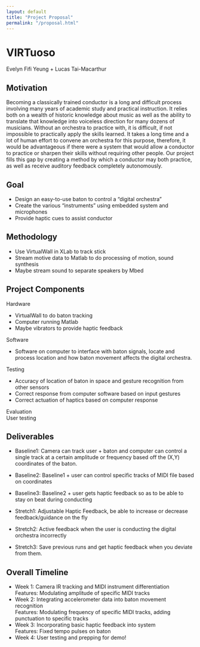 ```yaml
---
layout: default
title: "Project Proposal"
permalink: "/proposal.html"
---
```


VIRTuoso
====================
Evelyn Fifi Yeung + Lucas Tai-Macarthur  


Motivation
----------

Becoming a classically trained conductor is a long and difficult process involving many years of academic study and practical instruction. It relies both on a wealth of historic knowledge about music as well as the ability to translate that knowledge into voiceless direction for many dozens of musicians. Without an orchestra to practice with, it is difficult, if not impossible to practically apply the skills learned. It takes a long time and a lot of human effort to convene an orchestra for this purpose, therefore, it would be advantageous if there were a system that would allow a conductor to practice or sharpen their skills without requiring other people. Our project fills this gap by creating a method by which a conductor may both practice, as well as receive auditory feedback completely autonomously.

Goal
----
- Design an easy-to-use baton to control a “digital orchestra”
- Create the various “instruments” using embedded system and microphones 
- Provide haptic cues to assist conductor 


Methodology
-----------
- Use VirtualWall in XLab to track stick 
- Stream motive data to Matlab to do processing of motion, sound synthesis
- Maybe stream sound to separate speakers by Mbed


Project Components
------------------
    
Hardware  
- VirtualWall to do baton tracking
- Computer running Matlab
- Maybe vibrators to provide haptic feedback

Software  
- Software on computer to interface with baton signals, locate and process location and how baton movement affects the digital orchestra.


Testing  
- Accuracy of location of baton in space and gesture recognition from other sensors  
- Correct response from computer software based on input gestures  
- Correct actuation of haptics based on computer response  

Evaluation  
User testing 

Deliverables
------------

- Baseline1: Camera can track user + baton and computer can control a single track at a certain amplitude or frequency based off the (X,Y) coordinates of the baton.
- Baseline2: Baseline1 + user can control specific tracks of MIDI file based on coordinates
- Baseline3: Baseline2 + user gets haptic feedback so as to be able to stay on beat during conducting 

- Stretch1: Adjustable Haptic Feedback, be able to increase or decrease feedback/guidance on the fly
- Stretch2: Active feedback when the user is conducting the digital orchestra incorrectly
- Stretch3: Save previous runs and get haptic feedback when you deviate from them.

Overall Timeline
----------------

- Week 1: Camera IR tracking and MIDI instrument differentiation  
    Features: Modulating amplitude of specific MIDI tracks
- Week 2: Integrating accelerometer data into baton movement recognition  
    Features: Modulating frequency of specific MIDI tracks, adding punctuation to specific tracks
- Week 3: Incorporating basic haptic feedback into system  
    Features: Fixed tempo pulses on baton
- Week 4: User testing and prepping for demo! 
